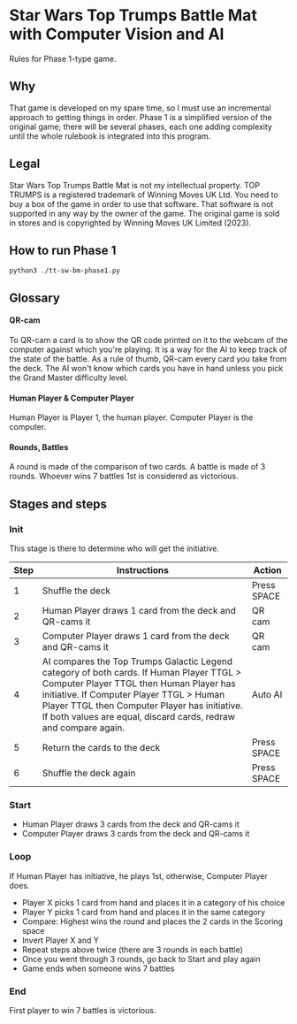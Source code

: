 # Star Wars Top Trumps Battle Mat with Computer Vision and AI

Rules for Phase 1-type game.

## Why

That game is developed on my spare time, so I must use an incremental approach to getting things in order. Phase 1 is a simplified version of the original game; there will be several phases, each one adding complexity until the whole rulebook is integrated into this program.

## Legal

Star Wars Top Trumps Battle Mat is not my intellectual property. TOP TRUMPS is a registered trademark of Winning Moves UK Ltd. You need to buy a box of the game in order to use that software. That software is not supported in any way by the owner of the game. The original game is sold in stores and is copyrighted by Winning Moves UK Limited (2023).

## How to run Phase 1

```
python3 ./tt-sw-bm-phase1.py
```

## Glossary

#### QR-cam

To QR-cam a card is to show the QR code printed on it to the webcam of the computer against which you're playing.
It is a way for the AI to keep track of the state of the battle. As a rule of thumb, QR-cam every card you take from the deck. The AI won't know which cards you have in hand unless you pick the Grand Master difficulty level.

#### Human Player & Computer Player

Human Player is Player 1, the human player. Computer Player is the computer.

#### Rounds, Battles

A round is made of the comparison of two cards.
A battle is made of 3 rounds.
Whoever wins 7 battles 1st is considered as victorious.

## Stages and steps

### Init

This stage is there to determine who will get the initiative.

| Step | Instructions | Action |
| ---- | ------------ | ------ |
| 1 | Shuffle the deck | Press SPACE |
| 2 | Human Player draws 1 card from the deck and QR-cams it | QR cam |
| 3 | Computer Player draws 1 card from the deck and QR-cams it | QR cam |
| 4 | AI compares the Top Trumps Galactic Legend category of both cards. If Human Player TTGL > Computer Player TTGL then Human Player has initiative. If Computer Player TTGL > Human Player TTGL then Computer Player has initiative. If both values are equal, discard cards, redraw and compare again. | Auto AI |
| 5 | Return the cards to the deck | Press SPACE |
| 6 | Shuffle the deck again | Press SPACE |

### Start

- Human Player draws 3 cards from the deck and QR-cams it
- Computer Player draws 3 cards from the deck and QR-cams it

### Loop

If Human Player has initiative, he plays 1st, otherwise, Computer Player does.

- Player X picks 1 card from hand and places it in a category of his choice
- Player Y picks 1 card from hand and places it in the same category
- Compare: Highest wins the round and places the 2 cards in the Scoring space
- Invert Player X and Y
- Repeat steps above twice (there are 3 rounds in each battle)
- Once you went through 3 rounds, go back to Start and play again
- Game ends when someone wins 7 battles

### End

First player to win 7 battles is victorious.

